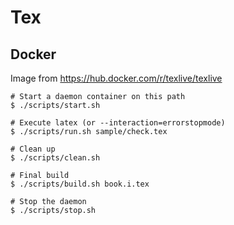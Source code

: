 # Tex

## Docker

Image from https://hub.docker.com/r/texlive/texlive

	# Start a daemon container on this path
	$ ./scripts/start.sh

	# Execute latex (or --interaction=errorstopmode)
	$ ./scripts/run.sh sample/check.tex 

	# Clean up
	$ ./scripts/clean.sh

	# Final build
	$ ./scripts/build.sh book.i.tex

	# Stop the daemon
	$ ./scripts/stop.sh
